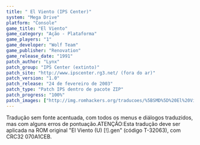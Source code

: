 ```yaml
---
title: " El Viento (IPS Center)"
system: "Mega Drive"
platform: "Console"
game_title: "El Viento"
game_category: "Ação - Plataforma"
game_players: "1"
game_developer: "Wolf Team"
game_publisher: "Renovation"
game_release_date: "1991"
patch_author: "Lynx"
patch_group: "IPS Center (extinto)"
patch_site: "http://www.ipscenter.rg3.net/ (fora do ar)"
patch_version: "1.0"
patch_release: "24 de fevereiro de 2003"
patch_type: "Patch IPS dentro de pacote ZIP"
patch_progress: "100%"
patch_images: ["http://img.romhackers.org/traducoes/%5BSMD%5D%20El%20Viento%20-%20IPS%20Center%20-%201.png","http://img.romhackers.org/traducoes/%5BSMD%5D%20El%20Viento%20-%20IPS%20Center%20-%202.png","http://img.romhackers.org/traducoes/%5BSMD%5D%20El%20Viento%20-%20IPS%20Center%20-%203.png"]
---
```

Tradução sem fonte acentuada, com todos os menus e diálogos traduzidos, mas com alguns erros de pontuação.ATENÇÃO:Esta tradução deve ser aplicada na ROM original "El Viento (U) [!].gen" (código T-32063), com CRC32 070A1CEB.